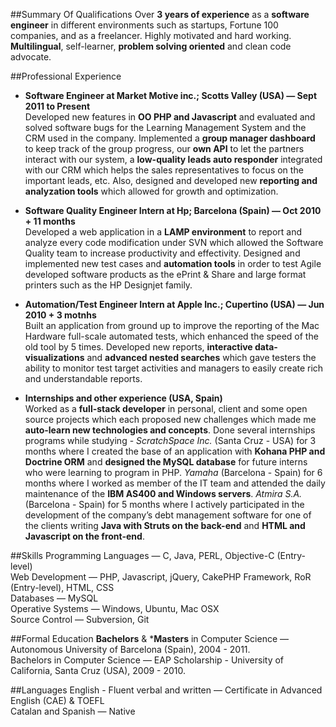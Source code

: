 ##Summary Of Qualifications
Over **3 years of experience** as a **software engineer** in different environments such as startups, Fortune 100 companies, and as a freelancer. Highly motivated and hard working. **Multilingual**, self-learner, **problem solving oriented** and clean code advocate.

##Professional Experience
* **Software Engineer at Market Motive inc.; Scotts Valley (USA) — Sept 2011 to Present**  
Developed new features in **OO PHP and Javascript** and evaluated and solved software bugs for the Learning Management System and the CRM used in the company. Implemented a **group manager dashboard** to keep track of the group progress, our **own API** to let the partners interact with our system, a **low-quality leads auto responder** integrated with our CRM which helps the sales representatives to focus on the important leads, etc. Also, designed and developed new **reporting and analyzation tools** which allowed for growth and optimization. 

* **Software Quality Engineer Intern at Hp; Barcelona (Spain) — Oct 2010 + 11 months**  
Developed a web application in a **LAMP environment** to report and analyze every code modification under SVN which allowed the Software Quality team to increase productivity and effectivity. Designed and implemented new test cases and **automation tools** in order to test Agile developed software products as the ePrint & Share and large format printers such as the HP Designjet family.

* **Automation/Test Engineer Intern at Apple Inc.; Cupertino (USA) — Jun 2010 + 3 motnhs**  
Built an application from ground up to improve the reporting of the Mac Hardware full-scale automated tests, which enhanced the speed of the old tool by 5 times. Developed new reports, **interactive data-visualizations** and **advanced nested searches** which gave testers the ability to monitor test target activities and managers to easily create rich and understandable reports.

* **Internships and other experience (USA, Spain)**  
Worked as a **full-stack developer** in personal, client and some open source projects which each proposed new challenges which made me **auto-learn new technologies and concepts**.
Done several internships programs while studying - _ScratchSpace Inc._ (Santa Cruz - USA) for 3 months where I created the base of an application with **Kohana PHP and Doctrine ORM** and **designed the MySQL database** for future interns who were learning to program in PHP. _Yamaha_ (Barcelona - Spain) for 6 months where I worked as member of the IT team and attended the daily maintenance of the **IBM AS400 and Windows servers**. _Atmira S.A._ (Barcelona - Spain) for 5 months where I actively participated in the development of the company’s debt management software for one of the clients writing **Java with Struts on the back-end** and **HTML and Javascript on the front-end**.

##Skills
Programming Languages — C, Java, PERL, Objective-C (Entry-level)  
Web Development — PHP, Javascript, jQuery, CakePHP Framework, RoR (Entry-level), HTML, CSS  
Databases — MySQL  
Operative Systems — Windows, Ubuntu, Mac OSX  
Source Control — Subversion, Git  

##Formal Education
**Bachelors** & \***Masters** in Computer Science — Autonomous University of Barcelona (Spain), 2004 - 2011.  
Bachelors in Computer Science — EAP Scholarship - University of California, Santa Cruz (USA), 2009 - 2010.  

##Languages
English - Fluent verbal and written — Certificate in Advanced English (CAE) & TOEFL  
Catalan and Spanish — Native  

